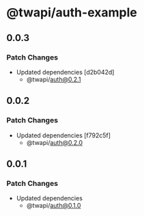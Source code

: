 # @twapi/auth-example

## 0.0.3

### Patch Changes

- Updated dependencies [d2b042d]
  - @twapi/auth@0.2.1

## 0.0.2

### Patch Changes

- Updated dependencies [f792c5f]
  - @twapi/auth@0.2.0

## 0.0.1

### Patch Changes

- Updated dependencies
  - @twapi/auth@0.1.0
